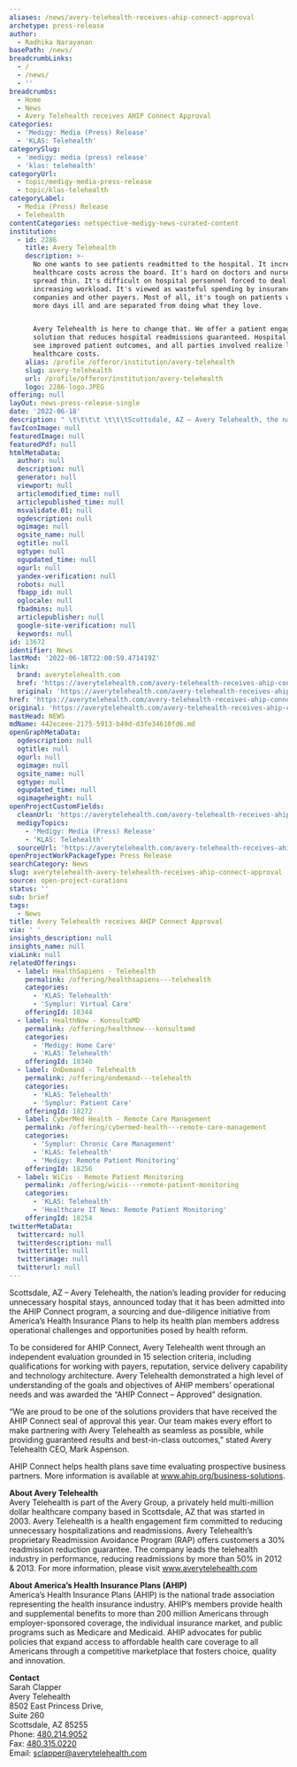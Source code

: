 ```yaml
---
aliases: /news/avery-telehealth-receives-ahip-connect-approval
archetype: press-release
author:
  - Radhika Narayanan
basePath: /news/
breadcrumbLinks:
  - /
  - /news/
  - ''
breadcrumbs:
  - Home
  - News
  - Avery Telehealth receives AHIP Connect Approval
categories:
  - 'Medigy: Media (Press) Release'
  - 'KLAS: Telehealth'
categorySlug:
  - 'medigy: media (press) release'
  - 'klas: telehealth'
categoryUrl:
  - topic/medigy-media-press-release
  - topic/klas-telehealth
categoryLabel:
  - Media (Press) Release
  - Telehealth
contentCategories: netspective-medigy-news-curated-content
institution:
  - id: 2286
    title: Avery Telehealth
    description: >-
      No one wants to see patients readmitted to the hospital. It increases
      healthcare costs across the board. It's hard on doctors and nurses who are
      spread thin. It's difficult on hospital personnel forced to deal with
      increasing workload. It's viewed as wasteful spending by insurance
      companies and other payers. Most of all, it's tough on patients who spend
      more days ill and are separated from doing what they love.


      Avery Telehealth is here to change that. We offer a patient engagement
      solution that reduces hospital readmissions guaranteed. Hospital systems
      see improved patient outcomes, and all parties involved realize lower
      healthcare costs.
    alias: /profile /offeror/institution/avery-telehealth
    slug: avery-telehealth
    url: /profile/offeror/institution/avery-telehealth
    logo: 2286-logo.JPEG
offering: null
layOut: news-press-release-single
date: '2022-06-18'
description: " \t\t\t\t \t\t\tScottsdale, AZ – Avery Telehealth, the nation’s leading provider for reducing unnecessary hospital stays, announced today that it has been admitted into the AHIP Connect program, a sourcing a"
favIconImage: null
featuredImage: null
featuredPdf: null
htmlMetaData:
  author: null
  description: null
  generator: null
  viewport: null
  articlemodified_time: null
  articlepublished_time: null
  msvalidate.01: null
  ogdescription: null
  ogimage: null
  ogsite_name: null
  ogtitle: null
  ogtype: null
  ogupdated_time: null
  ogurl: null
  yandex-verification: null
  robots: null
  fbapp_id: null
  oglocale: null
  fbadmins: null
  articlepublisher: null
  google-site-verification: null
  keywords: null
id: 13672
identifier: News
lastMod: '2022-06-18T22:00:59.471419Z'
link:
  brand: averytelehealth.com
  href: 'https://averytelehealth.com/avery-telehealth-receives-ahip-connect-approval/'
  original: 'https://averytelehealth.com/avery-telehealth-receives-ahip-connect-approval/'
href: 'https://averytelehealth.com/avery-telehealth-receives-ahip-connect-approval/'
original: 'https://averytelehealth.com/avery-telehealth-receives-ahip-connect-approval/'
mastHead: NEWS
mdName: 442eceee-2175-5913-b49d-d3fe34610fd6.md
openGraphMetaData:
  ogdescription: null
  ogtitle: null
  ogurl: null
  ogimage: null
  ogsite_name: null
  ogtype: null
  ogupdated_time: null
  ogimageheight: null
openProjectCustomFields:
  cleanUrl: 'https://averytelehealth.com/avery-telehealth-receives-ahip-connect-approval/'
  medigyTopics:
    - 'Medigy: Media (Press) Release'
    - 'KLAS: Telehealth'
  sourceUrl: 'https://averytelehealth.com/avery-telehealth-receives-ahip-connect-approval/'
openProjectWorkPackageType: Press Release
searchCategory: News
slug: averytelehealth-avery-telehealth-receives-ahip-connect-approval
source: open-project-curations
status: ''
sub: brief
tags:
  - News
title: Avery Telehealth receives AHIP Connect Approval
via: ' '
insights_description: null
insights_name: null
viaLink: null
relatedOfferings:
  - label: HealthSapiens - Telehealth
    permalink: /offering/healthsapiens---telehealth
    categories:
      - 'KLAS: Telehealth'
      - 'Symplur: Virtual Care'
    offeringId: 18344
  - label: HealthNow - KonsultaMD
    permalink: /offering/healthnow---konsultamd
    categories:
      - 'Medigy: Home Care'
      - 'KLAS: Telehealth'
    offeringId: 18340
  - label: OnDemand - Telehealth
    permalink: /offering/ondemand---telehealth
    categories:
      - 'KLAS: Telehealth'
      - 'Symplur: Patient Care'
    offeringId: 18272
  - label: CyberMed Health - Remote Care Management
    permalink: /offering/cybermed-health---remote-care-management
    categories:
      - 'Symplur: Chronic Care Management'
      - 'KLAS: Telehealth'
      - 'Medigy: Remote Patient Monitoring'
    offeringId: 18256
  - label: WiCis - Remote Patient Monitoring
    permalink: /offering/wicis---remote-patient-monitoring
    categories:
      - 'KLAS: Telehealth'
      - 'Healthcare IT News: Remote Patient Monitoring'
    offeringId: 18254
twitterMetaData:
  twittercard: null
  twitterdescription: null
  twittertitle: null
  twitterimage: null
  twitterurl: null
---
```

<div id="readability-page-1" class="page"><div data-id="4d84c771" data-element_type="widget" data-widget_type="theme-post-content.default"> 				<div> 			<p>Scottsdale, AZ – Avery Telehealth, the nation’s leading provider for reducing unnecessary hospital stays, announced today that it has been admitted into the AHIP Connect program, a sourcing and due-diligence initiative from America’s Health Insurance Plans to help its health plan members address operational challenges and opportunities posed by health reform.</p> <p>To be considered for AHIP Connect, Avery Telehealth went through an independent evaluation grounded in 15 selection criteria, including qualifications for working with payers, reputation, service delivery capability and technology architecture. Avery Telehealth demonstrated a high level of understanding of the goals and objectives of AHIP members’ operational needs and was awarded the “AHIP Connect – Approved” designation.</p> <p>“We are proud to be one of the solutions providers that have received the AHIP Connect seal of approval this year. Our team makes every effort to make partnering with Avery Telehealth as seamless as possible, while providing guaranteed results and best-in-class outcomes,” stated Avery Telehealth CEO, Mark Aspenson.</p> <p>AHIP Connect helps health plans save time evaluating prospective business partners. More information is available at <a href="http://www.ahip.org/business-solutions" rel="noopener" target="_blank">www.ahip.org/business-solutions</a>. </p> <p><strong>About Avery Telehealth</strong><br> Avery Telehealth is part of the Avery Group, a privately held multi-million dollar healthcare company based in Scottsdale, AZ that was started in 2003. Avery Telehealth is a health engagement firm committed to reducing unnecessary hospitalizations and readmissions. Avery Telehealth’s proprietary Readmission Avoidance Program (RAP) offers customers a 30% readmission reduction guarantee. The company leads the telehealth industry in performance, reducing readmissions by more than 50% in 2012 &amp; 2013. For more information, please visit <a href="https://averytelehealth.com/">www.averytelehealth.com</a></p> <p><strong>About America’s Health Insurance Plans (AHIP)</strong><br> America’s Health Insurance Plans (AHIP) is the national trade association representing the health insurance industry. AHIP’s members provide health and supplemental benefits to more than 200 million Americans through employer-sponsored coverage, the individual insurance market, and public programs such as Medicare and Medicaid. AHIP advocates for public policies that expand access to affordable health care coverage to all Americans through a competitive marketplace that fosters choice, quality and innovation. </p> <p><strong>Contact</strong><br> Sarah Clapper<br> Avery Telehealth<br> 8502 East Princess Drive,<br> Suite 260<br> Scottsdale, AZ 85255<br> Phone: <a href="tel:4802149052">480.214.9052</a><br> Fax: <a href="tel:4803150220">480.315.0220</a><br> Email: <a href="mailto:sclapper@averytelehealth.com">sclapper@averytelehealth.com</a></p> 		</div> 				</div></div>